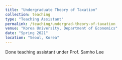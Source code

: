 ```yaml
---
title: "Undergraduate Theory of Taxation"
collection: teaching
type: "Teaching Assistant"
permalink: /teaching/undergrad-theory-of-taxation
venue: "Korea University, Department of Economics"
date: "Spring 2021"
location: "Seoul, Korea"
---
```


Done teaching assistant under Prof. Samho Lee
